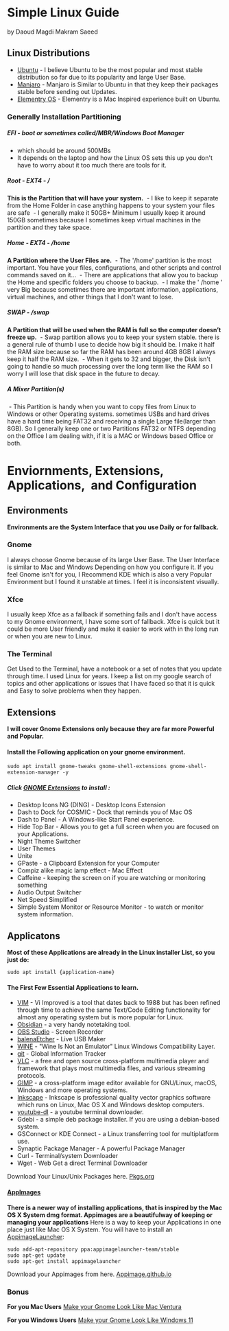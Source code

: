 # Simple Linux Guide

by Daoud Magdi Makram Saeed

## Linux Distributions

- [Ubuntu](https://ubuntu.com/desktop) - I believe Ubuntu to be the most popular and most stable distribution so far due to its popularity and large User Base.
- [Manjaro](https://manjaro.org/) - Manjaro is Similar to Ubuntu in that they keep their packages stable before sending out Updates.
- [Elementry OS](https://elementary.io/) - Elementry is a Mac Inspired experience built on Ubuntu.

### Generally Installation Partitioning

##### EFI - boot or sometimes called/MBR/Windows Boot Manager
- which should be around 500MBs
- It depends on the laptop and how the Linux OS sets this up you don't have to worry about it too much there are tools for it.

##### Root - EXT4 - /
**This is the Partition that will have your system.**
 - I like to keep it separate from the Home Folder in case anything happens to your system your files are safe
 - I generally make it 50GB+ Minimum I usually keep it around 150GB sometimes because I sometimes keep virtual machines in the partition and they take space.

##### Home - EXT4 - /home
**A Partition where the User Files are.**
 - The '/home' partition is the most important. You have your files, configurations, and other scripts and control commands saved on it... 
 - There are applications that allow you to backup the Home and specific folders you choose to backup. 
 - I make the ' /home ' very Big because sometimes there are important information, applications, virtual machines, and other things that I don't want to lose.

##### SWAP - /swap
**A Partition that will be used when the RAM is full so the computer doesn’t freeze up.**
 - Swap partition allows you to keep your system stable. there is a general rule of thumb I use to decide how big it should be. I make it half the RAM size because so far the RAM has been around 4GB 8GB I always keep it half the RAM size.
 - When it gets to 32 and bigger, the Disk isn't going to handle so much processing over the long term like the RAM so I worry I will lose that disk space in the future to decay.

#####  A Mixer Partition(s)
 - This Partition is handy when you want to copy files from Linux to Windows or other Operating systems. sometimes USBs and hard drives have a hard time being FAT32 and receiving a single Large file(larger than 8GB). So I generally keep one or two Partitions FAT32 or NTFS depending on the Office I am dealing with, if it is a MAC or Windows based Office or both.

# Enviornments, Extensions, Applications,  and Configuration

## Environments
**Environments are the System Interface that you use Daily or for fallback.** 

### Gnome
I always choose Gnome because of its large User Base. The User Interface is similar to Mac and Windows Depending on how you configure it. If you feel Gnome isn't for you, I Recommend KDE which is also a very Popular Environment but I found it unstable at times. I feel it is inconsistent visually.

### Xfce
I usually keep Xfce as a fallback if something fails and I don't have access to my Gnome environment, I have some sort of fallback. Xfce is quick but it could be more User friendly and make it easier to work with in the long run or when you are new to Linux.

### The Terminal
Get Used to the Terminal, have a notebook or a set of notes that you update through time. I used Linux for years. I keep a list on my google search of topics and other applications or issues that I have faced so that it is quick and Easy to solve problems when they happen.

## Extensions
**I will cover Gnome Extensions only because they are far more Powerful and Popular.**

#### Install the Following application on your gnome environment.

```
sudo apt install gnome-tweaks gnome-shell-extensions gnome-shell-extension-manager -y
```

##### Click [GNOME Extensions](https://extensions.gnome.org/) to install : 
- Desktop Icons NG (DING) - Desktop Icons Extension
- Dash to Dock for COSMIC - Dock that reminds you of Mac OS
- Dash to Panel - A Windows-like Start Panel experience.
- Hide Top Bar - Allows you to get a full screen when you are focused on your Applications.
- Night Theme Switcher
- User Themes
- Unite
- GPaste - a Clipboard Extension for your Computer
- Compiz alike magic lamp effect - Mac Effect
- Caffeine - keeping the screen on if you are watching or monitoring something
- Audio Output Switcher
- Net Speed Simplified
- Simple System Monitor or Resource Monitor - to watch or monitor system information.
 
## Applicatons

**Most of these Applications are already in the Linux installer List, so you just do:**
```
sudo apt install {application-name}
```
#### The First Few Essential Applications to learn.
- [VIM](https://github.com/dmakram/Development-Guide/tree/main/Vim-Neovim) - Vi Improved is a tool that dates back to 1988 but has been refined through time to achieve the same Text/Code Editing functionality for almost any operating system but is more popular for Linux.
- [Obsidian](https://obsidian.md/) - a very handy notetaking tool.
- [OBS Studio](https://obsproject.com/) - Screen Recorder
- [balenaEtcher](https://www.balena.io/etcher/) - Live USB Maker
- [WINE](https://www.winehq.org/) - "Wine Is Not an Emulator" Linux Windows Compatibility Layer.
- [git](https://git-scm.com/) - Global Information Tracker 
- [VLC](https://www.videolan.org/vlc/) - a free and open source cross-platform multimedia player and framework that plays most multimedia files, and various streaming protocols.
- [GIMP](https://www.gimp.org/) -  a cross-platform image editor available for GNU/Linux, macOS, Windows and more operating systems.
- [Inkscape](https://inkscape.org/) - Inkscape is professional quality vector graphics software which runs on Linux, Mac OS X and Windows desktop computers.
- [youtube-dl](https://youtube-dl.org/) - a youtube terminal downloader. 
- Gdebi - a simple deb package installer. If you are using a debian-based system.
- GSConnect or KDE Connect - a Linux transferring tool for multiplatform use.
- Synaptic Package Manager - A powerful Package Manager
- Curl - Terminal/system Downloader
- Wget - Web Get a direct Terminal Downloader

Download Your Linux/Unix Packages here. [Pkgs.org](https://pkgs.org/) 


#### [AppImages](https://appimage.org/)
**There is a newer way of installing applications, that is inspired by the Mac OS X System dmg format. Appimages are a beautifulway of keeping or managing your applications**
Here is a way to keep your Applications in one place just like Mac OS X System.
You will have to install an [AppimageLauncher](https://github.com/TheAssassin/AppImageLauncher):
```
sudo add-apt-repository ppa:appimagelauncher-team/stable
sudo apt-get update
sudo apt-get install appimagelauncher
```

Download your Appimages from here. [Appimage.github.io](https://appimage.github.io/)

### Bonus 
**For you Mac Users**
[Make your Gnome Look Like Mac Ventura](https://youtu.be/EMrNBMCaQFA)

**For you Windows Users**
[Make your Gnome Look Like Windows 11](https://youtu.be/Cy4Zo9-Tn-c)

